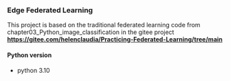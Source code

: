 ### Edge Federated Learning
This project is based on the traditional federated learning code from chapter03_Python_image_classification in the gitee project **https://gitee.com/helenclaudia/Practicing-Federated-Learning/tree/main**
#### Python version
- python 3.10